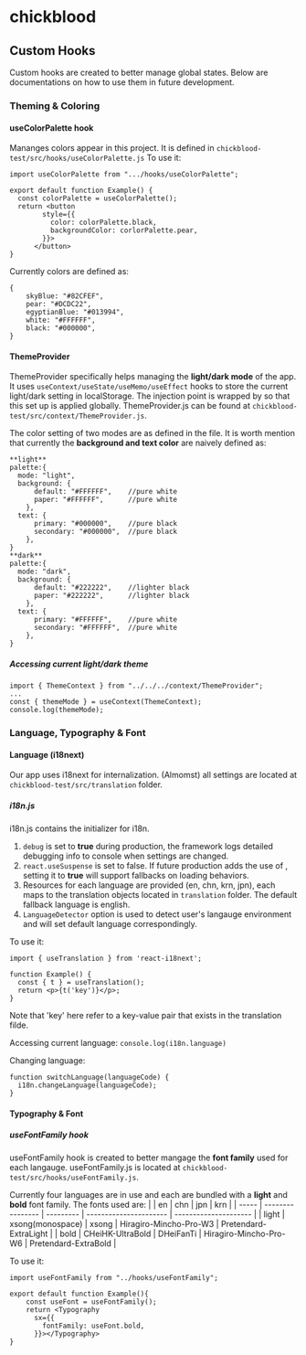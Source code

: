 # chickblood

## Custom Hooks
Custom hooks are created to better manage global states. Below are documentations on how to use them in future development.

### Theming & Coloring
#### useColorPalette hook 
Mananges colors appear in this project. It is defined in ```chickblood-test/src/hooks/useColorPalette.js```
To use it:
```
import useColorPalette from ".../hooks/useColorPalette";

export default function Example() {
  const colorPalette = useColorPalette();
  return <button
        style={{
          color: colorPalette.black,
          backgroundColor: corlorPalette.pear,
        }}>
      </button>
}
```
Currently colors are defined as: 
```
{
    skyBlue: "#82CFEF",
    pear: "#DCDC22",
    egyptianBlue: "#013994",
    white: "#FFFFFF",
    black: "#000000",
}
```

#### ThemeProvider
ThemeProvider specifically helps managing the **light/dark mode** of the app. It uses ```useContext/useState/useMemo/useEffect``` hooks to store the current light/dark setting in localStorage. The injection point is wrapped by <ThemeProvider></ThemeProvider> so that this set up is applied globally. ThemeProvider.js can be found at ```chickblood-test/src/context/ThemeProvider.js```.

The color setting of two modes are as defined in the file. It is worth mention that currently the **background and text color** are naively defined as: 
```
**light**
palette:{
  mode: "light",
  background: {
      default: "#FFFFFF",    //pure white
      paper: "#FFFFFF",      //pure white
    },
  text: {
      primary: "#000000",    //pure black
      secondary: "#000000",  //pure black
    },
}
**dark**
palette:{
  mode: "dark",
  background: {
      default: "#222222",    //lighter black
      paper: "#222222",      //lighter black
    },
  text: {
      primary: "#FFFFFF",    //pure white
      secondary: "#FFFFFF",  //pure white
    },
}
```
##### Accessing current light/dark theme
```
import { ThemeContext } from "../../../context/ThemeProvider";
...
const { themeMode } = useContext(ThemeContext);
console.log(themeMode);
```

### Language, Typography & Font
#### Language (i18next)
Our app uses i18next for internalization. (Almomst) all settings are located at ```chickblood-test/src/translation``` folder.
##### i18n.js
i18n.js contains the initializer for i18n. 
1. ```debug``` is set to **true** during production, the framework logs detailed debugging info to console when settings are changed.
2. ```react.useSuspense``` is set to false. If future production adds the use of <Suspense></Suspense>, setting it to **true** will support fallbacks on loading behaviors.
3. Resources for each language are provided (en, chn, krn, jpn), each maps to the translation objects located in ```translation``` folder. The default fallback language is english.
4. ```LanguageDetector``` option is used to detect user's langauge environment and will set default language correspondingly.

To use it:
```
import { useTranslation } from 'react-i18next';

function Example() {
  const { t } = useTranslation();
  return <p>{t('key')}</p>;
}
```
Note that 'key' here refer to a key-value pair that exists in the translation filde.

Accessing current language:
```console.log(i18n.language)```

Changing language:
```
function switchLanguage(languageCode) {
  i18n.changeLanguage(languageCode);
}
```
#### Typography & Font
##### useFontFamily hook
useFontFamily hook is created to better mangage the **font family** used for each langauge. useFontFamily.js is located at ```chickblood-test/src/hooks/useFontFamily.js```.

Currently four languages are in use and each are bundled with a **light** and **bold** font family. The fonts used are:
|       | en               | chn       | jpn                    | krn                   |
| ----- | ---------------- | --------- | ---------------------- | --------------------- |
| light | xsong(monospace) | xsong     | Hiragiro-Mincho-Pro-W3 | Pretendard-ExtraLight |
| bold  | CHeiHK-UltraBold | DHeiFanTi | Hiragiro-Mincho-Pro-W6 | Pretendard-ExtraBold  |

To use it:
```
import useFontFamily from "../hooks/useFontFamily";

export default function Example(){
    const useFont = useFontFamily();
    return <Typography
      sx={{
        fontFamily: useFont.bold,
      }}></Typography>
}
```


